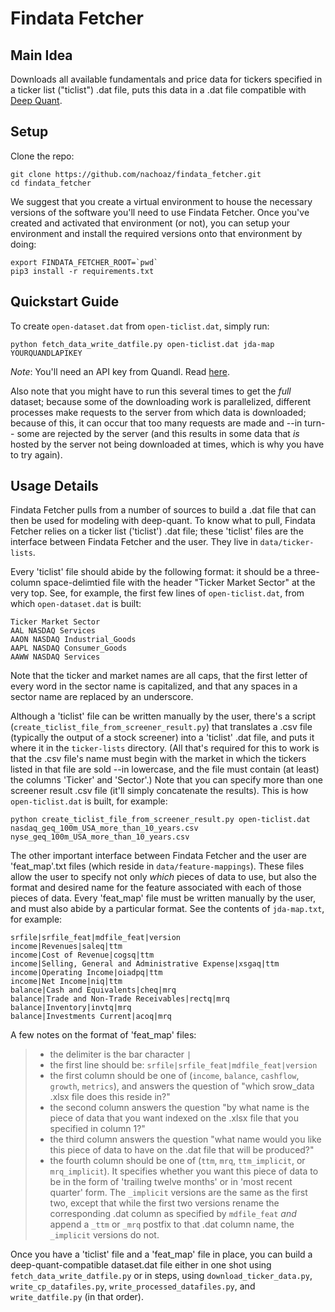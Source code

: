# Findata Fetcher

## Main Idea
Downloads all available fundamentals and price data for tickers specified in a 
ticker list ("ticlist") .dat file, puts this data in a .dat file compatible with
[Deep Quant](https://github.com/euclidjda/deep-quant).


## Setup
Clone the repo:

```shell
git clone https://github.com/nachoaz/findata_fetcher.git
cd findata_fetcher
```

We suggest that you create a virtual environment to house the necessary versions
of the software you'll need to use Findata Fetcher. Once you've created and
activated that environment (or not), you can setup your environment and install
the required versions onto that environment by doing:

```shell
export FINDATA_FETCHER_ROOT=`pwd`
pip3 install -r requirements.txt
```

## Quickstart Guide
To create `open-dataset.dat` from `open-ticlist.dat`, simply run:

```shell
python fetch_data_write_datfile.py open-ticlist.dat jda-map YOURQUANDLAPIKEY
```

*Note*: You'll need an API key from Quandl. Read [here](https://goo.gl/4VccrT).

Also note that you might have to run this several times to get the *full*
dataset; because some of the downloading work is parallelized, different
processes make requests to the server from which data is downloaded; because of
this, it can occur that too many requests are made and --in turn-- some are
rejected by the server (and this results in some data that _is_ hosted by the
server not being downloaded at times, which is why you have to try again).


## Usage Details
Findata Fetcher pulls from a number of sources to build a .dat file that can
then be used for modeling with deep-quant. To know what to pull, Findata Fetcher
relies on a ticker list ('ticlist') .dat file; these 'ticlist' files are the
interface between Findata Fetcher and the user. They live in
`data/ticker-lists`.

Every 'ticlist' file should abide by the following format: it should be a
three-column space-delimtied file with the header "Ticker Market Sector" at the
very top.  See, for example, the first few lines of `open-ticlist.dat`, from
which `open-dataset.dat` is built:

```text 
Ticker Market Sector
AAL NASDAQ Services
AAON NASDAQ Industrial_Goods
AAPL NASDAQ Consumer_Goods
AAWW NASDAQ Services
```

Note that the ticker and market names are all caps, that the first letter of
every word in the sector name is capitalized, and that any spaces in a sector
name are replaced by an underscore.

Although a 'ticlist' file can be written manually by the user, there's a script
(`create_ticlist_file_from_screener_result.py`) that translates a .csv file
(typically the output of a stock screener) into a 'ticlist' .dat file, and puts
it where it in the `ticker-lists` directory. (All that's required for this to
work is that the .csv file's name must begin with the market in which the
tickers listed in that file are sold --in lowercase, and the file must contain
(at least) the columns 'Ticker' and 'Sector'.) Note that you can specify more
than one screener result .csv file (it'll simply concatenate the results). This
is how `open-ticlist.dat` is built, for example:

```shell
python create_ticlist_file_from_screener_result.py open-ticlist.dat
nasdaq_geq_100m_USA_more_than_10_years.csv
nyse_geq_100m_USA_more_than_10_years.csv
```

The other important interface between Findata Fetcher and the user are
'feat_map'.txt files (which reside in `data/feature-mappings`). These files
allow the user to specify not only _which_ pieces of data to use, but also the
format and desired name for the feature associated with each of those pieces of
data. Every 'feat_map' file must be written manually by the user, and must also
abide by a particular format. See the contents of `jda-map.txt`, for example:

```text
srfile|srfile_feat|mdfile_feat|version
income|Revenues|saleq|ttm
income|Cost of Revenue|cogsq|ttm
income|Selling, General and Administrative Expense|xsgaq|ttm
income|Operating Income|oiadpq|ttm
income|Net Income|niq|ttm
balance|Cash and Equivalents|cheq|mrq
balance|Trade and Non-Trade Receivables|rectq|mrq
balance|Inventory|invtq|mrq
balance|Investments Current|acoq|mrq
```
A few notes on the format of 'feat_map' files:

>  * the delimiter is the bar character `|`
>  * the first line should be: `srfile|srfile_feat|mdfile_feat|version`
>  * the first column should be one of (`income`, `balance`, `cashflow`,
>    `growth`, `metrics`), and answers the question of "which srow_data .xlsx
>    file does this reside in?"
>  * the second column answers the question "by what name is the piece of data
>    that you want indexed on the .xlsx file that you specified in column 1?"
>  * the third column answers the question "what name would you like this piece
>    of data to have on the .dat file that will be produced?"
>  * the fourth column should be one of (`ttm`, `mrq`, `ttm_implicit`, or
>    `mrq_implicit`). It specifies whether you want this piece of data to be in
>    the form of 'trailing twelve months' or in 'most recent quarter' form. The
>    `_implicit` versions are the same as the first two, except that while the
>    first two versions rename the corresponding .dat column as specified by
>    `mdfile_feat` _and_ append a `_ttm` or `_mrq` postfix to that .dat column
>    name, the `_implicit` versions do not.


Once you have a 'ticlist' file and a 'feat_map' file in place, you can build a
deep-quant-compatible dataset.dat file either in one shot using
`fetch_data_write_datfile.py` or in steps, using `download_ticker_data.py`,
`write_cp_datafiles.py`, `write_processed_datafiles.py`, and `write_datfile.py`
(in that order).
